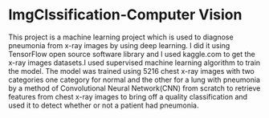 # ImgClssification-Computer Vision

This project is a machine learning project which is used to diagnose pneumonia from x-ray images by using deep learning. I did it using TensorFlow open source software library and I used kaggle.com to get the x-ray images datasets.I used supervised machine learning algorithm to train the model. The model was trained using 5216 chest x-ray images with two categories one category for normal and the other for a lung with pneumonia by a method of Convolutional Neural Network(CNN) from scratch to retrieve features from chest x-ray images to bring off a quality classification and used it to detect whether or not a patient had pneumonia.
